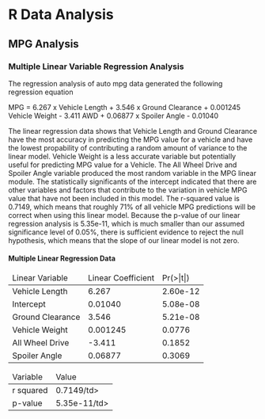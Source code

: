 # R Data Analysis

## MPG Analysis

### Multiple Linear Variable Regression Analysis

The regression analysis of auto mpg data generated the following regression equation

MPG = 6.267 x Vehicle Length + 3.546 x Ground Clearance + 0.001245 Vehicle Weight - 3.411 AWD + 0.06877 x Spoiler Angle - 0.01040

The linear regression data shows that Vehicle Length and Ground Clearance have the most accuracy in predicting the MPG value for a vehicle and have the lowest propability of contributing a random amount of variance to the linear model. Vehicle Weight is a less accurate variable but potentially useful for predicting MPG value for a Vehicle. The All Wheel Drive and Spoiler Angle variable produced the most random variable in the MPG linear module. The statistically significants of the intercept indicated that there are other variables and factors that contribute to the variation in vehicle MPG value that have not been included in this model. The r-squared value is 0.7149, which means that roughly 71% of all vehicle MPG predictions will be correct when using this linear model. Because the p-value of our linear regression analysis is 5.35e-11, which is much smaller than our assumed significance level of 0.05%, there is sufficient evidence to reject the null hypothesis, which means that the slope of our linear model is not zero.

#### Multiple Linear Regression Data

<table>
  <thead>
    <tr>
      <td>Linear Variable</td>
      <td>Linear Coefficient</td>
      <td>Pr(>|t|)</td>
    </tr>
  </thead>
  <tbody>
    <tr>
      <td>Vehicle Length</td>
      <td>6.267</td>
      <td>2.60e-12</td>
    </tr>
    <tr>
      <td>Intercept</td>
      <td>0.01040</td>
      <td>5.08e-08</td>
    </tr>
    <tr>
      <td>Ground Clearance</td>
      <td>3.546</td>
      <td>5.21e-08</td>
    </tr>
    <tr>
        <td>Vehicle Weight</td>
        <td>0.001245</td>
        <td>0.0776</td>
    </tr>
    <tr>
      <td>All Wheel Drive</td>
      <td>-3.411</td>
      <td>0.1852</td>
    </tr>
    <tr>
      <td>Spoiler Angle</td>
      <td>0.06877</td>
      <td>0.3069</td>
    </tr>
  </tbody>
</table>

<table>
  <thead>
    <tr>
      <td>Variable</td>
      <td>Value</td>
    </tr>
  </thead>
  <tbody>
    <tr>
      <td>r squared</td>
      <td>0.7149/td>
    </tr>
    <tr>
      <td>p-value</td>
      <td>5.35e-11/td>
    </tr>
